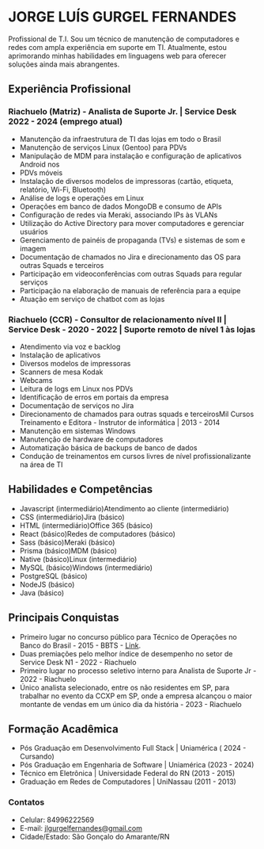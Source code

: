 # JORGE LUÍS GURGEL FERNANDES
Profissional de T.I.
Sou um técnico de manutenção de computadores e redes com ampla experiência em
suporte em TI. Atualmente, estou aprimorando minhas habilidades em linguagens web
para oferecer soluções ainda mais abrangentes.

## Experiência Profissional
### Riachuelo (Matriz) - Analista de Suporte Jr. | Service Desk 2022 - 2024 (emprego atual)
- Manutenção da infraestrutura de TI das lojas em todo o Brasil
- Manutenção de serviços Linux (Gentoo) para PDVs
- Manipulação de MDM para instalação e configuração de aplicativos Android nos
- PDVs móveis
- Instalação de diversos modelos de impressoras (cartão, etiqueta, relatório, Wi-Fi,
Bluetooth)
- Análise de logs e operações em Linux
- Operações em banco de dados MongoDB e consumo de APIs
- Configuração de redes via Meraki, associando IPs às VLANs
- Utilização do Active Directory para mover computadores e gerenciar usuários
- Gerenciamento de painéis de propaganda (TVs) e sistemas de som e imagem
- Documentação de chamados no Jira e direcionamento das OS para outras Squads e
terceiros
- Participação em videoconferências com outras Squads para regular serviços
- Participação na elaboração de manuais de referência para a equipe
- Atuação em serviço de chatbot com as lojas

### Riachuelo (CCR) - Consultor de relacionamento nível II | Service Desk - 2020 - 2022 | Suporte remoto de nível 1 às lojas
- Atendimento via voz e backlog
- Instalação de aplicativos
- Diversos modelos de impressoras
- Scanners de mesa Kodak
- Webcams
- Leitura de logs em Linux nos PDVs
- Identificação de erros em portais da empresa
- Documentação de serviços no Jira
- Direcionamento de chamados para outras squads e terceirosMil Cursos Treinamento e Editora - Instrutor de informática | 2013 - 2014
- Manutenção em sistemas Windows
- Manutenção de hardware de computadores
- Automatização básica de backups de banco de dados
- Condução de treinamentos em cursos livres de nível profissionalizante na área de TI

## Habilidades e Competências
- Javascript (intermediário)Atendimento ao cliente (intermediário)
- CSS (intermediário)Jira (básico)
- HTML (intermediário)Office 365 (básico)
- React (básico)Redes de computadores (básico)
- Sass (básico)Meraki (básico)
- Prisma (básico)MDM (básico)
- Native (básico)Linux (intermediário)
- MySQL (básico)Windows (intermediário)
- PostgreSQL (básico)
- NodeJS (básico)
- Java (básico)

## Principais Conquistas
- Primeiro lugar no concurso público para Técnico de Operações no Banco do Brasil - 2015 - BBTS - [Link](https://www.bbts.com.br/files/concursos/2015/2015_lista_aprovados_medio.pdf).
- Duas premiações pelo melhor índice de desempenho no setor de Service Desk N1 - 2022 - Riachuelo
- Primeiro lugar no processo seletivo interno para Analista de Suporte Jr - 2022 - Riachuelo
- Único analista selecionado, entre os não residentes em SP, para trabalhar no evento da CCXP em SP, onde a empresa alcançou o maior montante de vendas em um único dia da história - 2023 - Riachuelo

## Formação Acadêmica
- Pós Graduação em Desenvolvimento Full Stack | Uniamérica ( 2024 - Cursando)
- Pós Graduação em Engenharia de Software | Uniamérica (2023 - 2024)
- Técnico em Eletrônica | Universidade Federal do RN (2013 - 2015)
- Graduação em Redes de Computadores | UniNassau (2011 - 2013)
### Contatos
- Celular: 84996222569
- E-mail: jlgurgelfernandes@gmail.com
- Cidade/Estado: São Gonçalo do Amarante/RN
